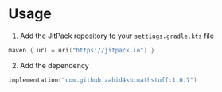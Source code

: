 # Usage

1. Add the JitPack repository to your `settings.gradle.kts` file

```kotlin
maven { url = uri("https://jitpack.io") }
```

2. Add the dependency

```kotlin
implementation("com.github.zahid4kh:mathstuff:1.0.7")
```